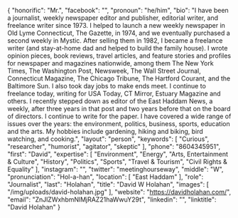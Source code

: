 {
  "honorific": "Mr.",
  "facebook": "",
  "pronoun": "he/him",
  "bio": "I have been a journalist, weekly newspaper editor and publisher, editorial writer, and freelance writer since 1973. I helped to launch a new weekly newspaper in Old Lyme Connecticut, The Gazette, in 1974, and we eventually purchased a second weekly in Mystic. After selling them in 1982, I became a freelance writer (and stay-at-home dad and helped to build the family house). I wrote opinion pieces, book reviews, travel articles, and feature stories and profiles for newspaper and magazines nationwide, among them The New York Times, The Washington Post, Newsweek, The Wall Street Journal, Connecticut Magazine, The Chicago Tribune, The Hartford Courant, and the Baltimore Sun. I also took day jobs to make ends meet. I continue to freelance today, writing for USA Today, CT Mirror, Estuary Magazine and others. I recently stepped down as editor of the East Haddam News, a weekly, after three years in that post and two years before that on the board of directors. I continue to write for the paper. I have covered a wide range of issues over the years: the environment, politics, business, sports, education and the arts. My hobbies include gardening, hiking and biking, bird watching, and cooking.",
  "layout": "person",
  "keywords": [
    "Curious",
    "researcher",
    "humorist",
    "agitator",
    "skeptic"
  ],
  "phone": "8604345951",
  "first": "David",
  "expertise": [
    "Environment",
    "Energy",
    "Arts, Entertainment & Culture",
    "History",
    "Politics",
    "Sports",
    "Travel & Tourism",
    "Civil Rights & Equality"
  ],
  "instagram": "",
  "twitter": "meetinghourseway",
  "middle": "W",
  "pronunciation": "Hol-a-han",
  "location": [
    "East Haddam"
  ],
  "role": "Journalist",
  "last": "Holahan",
  "title": "David W Holahan",
  "images": [
    "/img/uploads/david-holahan.jpg"
  ],
  "website": "https://davidholahan.com/",
  "email": "ZnJlZWxhbmNlMjRAZ21haWwuY29t",
  "linkedin": "",
  "linktitle": "David Holahan"
}